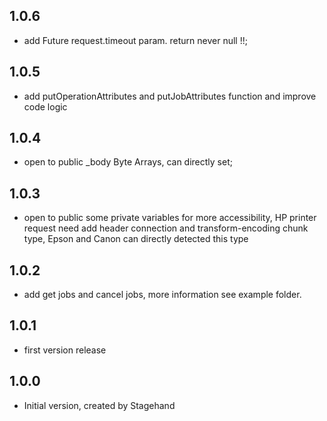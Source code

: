## 1.0.6
- add Future<IppPack> request.timeout param. return never null !!;

## 1.0.5
- add putOperationAttributes and putJobAttributes function and improve code logic

## 1.0.4

- open to public _body Byte Arrays, can directly set;

## 1.0.3

- open to public some private variables for more accessibility,
  HP printer request need add header connection and transform-encoding chunk type,
  Epson and Canon can directly detected this type 
  

## 1.0.2

- add get jobs and cancel jobs, more information see example folder.

## 1.0.1

- first version release

## 1.0.0

- Initial version, created by Stagehand